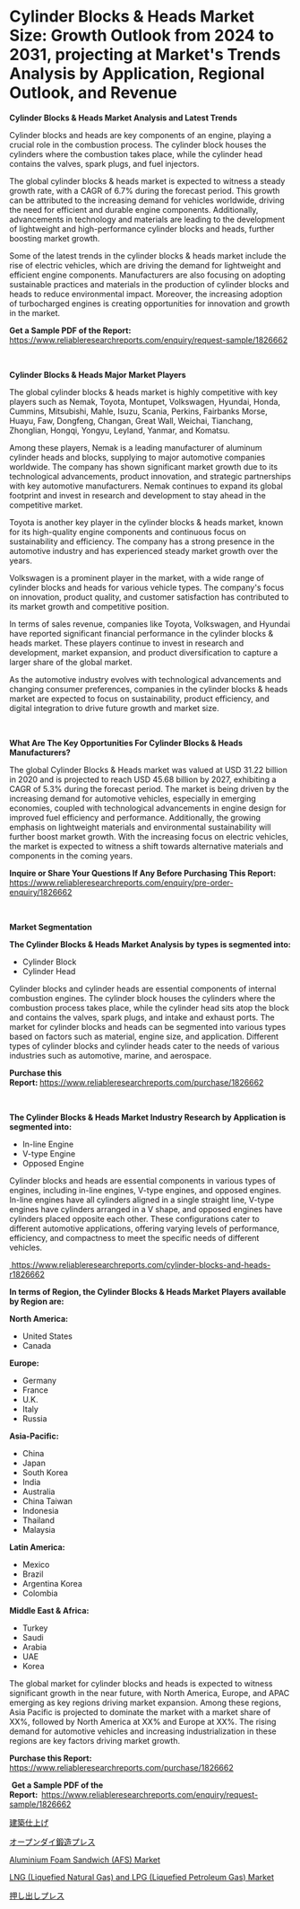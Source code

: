 <p><h1>Cylinder Blocks & Heads Market Size: Growth Outlook from 2024 to 2031, projecting at Market's Trends Analysis by Application, Regional Outlook, and Revenue</h1></p><p><strong>Cylinder Blocks & Heads Market Analysis and Latest Trends</strong></p>
<p><p>Cylinder blocks and heads are key components of an engine, playing a crucial role in the combustion process. The cylinder block houses the cylinders where the combustion takes place, while the cylinder head contains the valves, spark plugs, and fuel injectors.</p><p>The global cylinder blocks & heads market is expected to witness a steady growth rate, with a CAGR of 6.7% during the forecast period. This growth can be attributed to the increasing demand for vehicles worldwide, driving the need for efficient and durable engine components. Additionally, advancements in technology and materials are leading to the development of lightweight and high-performance cylinder blocks and heads, further boosting market growth.</p><p>Some of the latest trends in the cylinder blocks & heads market include the rise of electric vehicles, which are driving the demand for lightweight and efficient engine components. Manufacturers are also focusing on adopting sustainable practices and materials in the production of cylinder blocks and heads to reduce environmental impact. Moreover, the increasing adoption of turbocharged engines is creating opportunities for innovation and growth in the market.</p></p>
<p><strong>Get a Sample PDF of the Report:&nbsp;</strong> <a href="https://www.reliableresearchreports.com/enquiry/request-sample/1826662">https://www.reliableresearchreports.com/enquiry/request-sample/1826662</a></p>
<p>&nbsp;</p>
<p><strong>Cylinder Blocks & Heads Major Market Players</strong></p>
<p><p>The global cylinder blocks & heads market is highly competitive with key players such as Nemak, Toyota, Montupet, Volkswagen, Hyundai, Honda, Cummins, Mitsubishi, Mahle, Isuzu, Scania, Perkins, Fairbanks Morse, Huayu, Faw, Dongfeng, Changan, Great Wall, Weichai, Tianchang, Zhonglian, Hongqi, Yongyu, Leyland, Yanmar, and Komatsu.</p><p>Among these players, Nemak is a leading manufacturer of aluminum cylinder heads and blocks, supplying to major automotive companies worldwide. The company has shown significant market growth due to its technological advancements, product innovation, and strategic partnerships with key automotive manufacturers. Nemak continues to expand its global footprint and invest in research and development to stay ahead in the competitive market.</p><p>Toyota is another key player in the cylinder blocks & heads market, known for its high-quality engine components and continuous focus on sustainability and efficiency. The company has a strong presence in the automotive industry and has experienced steady market growth over the years.</p><p>Volkswagen is a prominent player in the market, with a wide range of cylinder blocks and heads for various vehicle types. The company's focus on innovation, product quality, and customer satisfaction has contributed to its market growth and competitive position.</p><p>In terms of sales revenue, companies like Toyota, Volkswagen, and Hyundai have reported significant financial performance in the cylinder blocks & heads market. These players continue to invest in research and development, market expansion, and product diversification to capture a larger share of the global market.</p><p>As the automotive industry evolves with technological advancements and changing consumer preferences, companies in the cylinder blocks & heads market are expected to focus on sustainability, product efficiency, and digital integration to drive future growth and market size.</p></p>
<p>&nbsp;</p>
<p><strong>What Are The Key Opportunities For Cylinder Blocks & Heads Manufacturers?</strong></p>
<p><p>The global Cylinder Blocks & Heads market was valued at USD 31.22 billion in 2020 and is projected to reach USD 45.68 billion by 2027, exhibiting a CAGR of 5.3% during the forecast period. The market is being driven by the increasing demand for automotive vehicles, especially in emerging economies, coupled with technological advancements in engine design for improved fuel efficiency and performance. Additionally, the growing emphasis on lightweight materials and environmental sustainability will further boost market growth. With the increasing focus on electric vehicles, the market is expected to witness a shift towards alternative materials and components in the coming years.</p></p>
<p><strong>Inquire or Share Your Questions If Any Before Purchasing This Report:</strong> <a href="https://www.reliableresearchreports.com/enquiry/pre-order-enquiry/1826662">https://www.reliableresearchreports.com/enquiry/pre-order-enquiry/1826662</a></p>
<p>&nbsp;</p>
<p><strong>Market Segmentation</strong></p>
<p><strong>The Cylinder Blocks & Heads Market Analysis by types is segmented into:</strong></p>
<p><ul><li>Cylinder Block</li><li>Cylinder Head</li></ul></p>
<p><p>Cylinder blocks and cylinder heads are essential components of internal combustion engines. The cylinder block houses the cylinders where the combustion process takes place, while the cylinder head sits atop the block and contains the valves, spark plugs, and intake and exhaust ports. The market for cylinder blocks and heads can be segmented into various types based on factors such as material, engine size, and application. Different types of cylinder blocks and cylinder heads cater to the needs of various industries such as automotive, marine, and aerospace.</p></p>
<p><strong>Purchase this Report:&nbsp;</strong><a href="https://www.reliableresearchreports.com/purchase/1826662">https://www.reliableresearchreports.com/purchase/1826662</a></p>
<p>&nbsp;</p>
<p><strong>The Cylinder Blocks & Heads Market Industry Research by Application is segmented into:</strong></p>
<p><ul><li>In-line Engine</li><li>V-type Engine</li><li>Opposed Engine</li></ul></p>
<p><p>Cylinder blocks and heads are essential components in various types of engines, including in-line engines, V-type engines, and opposed engines. In-line engines have all cylinders aligned in a single straight line, V-type engines have cylinders arranged in a V shape, and opposed engines have cylinders placed opposite each other. These configurations cater to different automotive applications, offering varying levels of performance, efficiency, and compactness to meet the specific needs of different vehicles.</p></p>
<p><a href="https://www.reliableresearchreports.com/cylinder-blocks-and-heads-r1826662">&nbsp;https://www.reliableresearchreports.com/cylinder-blocks-and-heads-r1826662</a></p>
<p><strong>In terms of Region, the Cylinder Blocks & Heads Market Players available by Region are:</strong></p>
<p>
    <p> <strong> North America: </strong>
        <ul>
            <li>United States</li>
            <li>Canada</li>
        </ul>
        </p> 
    <p> <strong> Europe: </strong>
        <ul>
            <li>Germany</li>
            <li>France</li>
            <li>U.K.</li>
            <li>Italy</li>
            <li>Russia</li>
        </ul>
        </p> 
    <p> <strong> Asia-Pacific: </strong>
        <ul>
            <li>China</li>
            <li>Japan</li>
            <li>South Korea</li>
            <li>India</li>
            <li>Australia</li>
            <li>China Taiwan</li>
            <li>Indonesia</li>
            <li>Thailand</li>
            <li>Malaysia</li>
        </ul>
        </p> 
    <p> <strong> Latin America: </strong>
        <ul>
            <li>Mexico</li>
            <li>Brazil</li>
            <li>Argentina Korea</li>
            <li>Colombia</li>
        </ul>
        </p> 
    <p> <strong> Middle East & Africa: </strong>
        <ul>
            <li>Turkey</li>
            <li>Saudi</li>
            <li>Arabia</li>
            <li>UAE</li>
            <li>Korea</li>
        </ul>
    </p>
    </p>
<p><p>The global market for cylinder blocks and heads is expected to witness significant growth in the near future, with North America, Europe, and APAC emerging as key regions driving market expansion. Among these regions, Asia Pacific is projected to dominate the market with a market share of XX%, followed by North America at XX% and Europe at XX%. The rising demand for automotive vehicles and increasing industrialization in these regions are key factors driving market growth.</p></p>
<p><strong>Purchase this Report: </strong><a href="https://www.reliableresearchreports.com/purchase/1826662">https://www.reliableresearchreports.com/purchase/1826662</a></p>
<p>&nbsp;<strong>Get a Sample PDF of the Report:&nbsp;&nbsp;</strong><a href="https://www.reliableresearchreports.com/enquiry/request-sample/1826662">https://www.reliableresearchreports.com/enquiry/request-sample/1826662</a></p>
<p><strong></strong></p>
<p><p><a href="https://medium.com/@roxanenader1/%E5%BB%BA%E7%AF%89%E4%BB%95%E4%B8%8A%E3%81%92%E5%B8%82%E5%A0%B4-%E5%B8%82%E5%A0%B4cagr-%E5%B8%82%E5%A0%B4%E3%83%88%E3%83%AC%E3%83%B3%E3%83%89-%E3%81%8A%E3%82%88%E3%81%B3%E6%88%90%E9%95%B7%E6%88%A6%E7%95%A5%E3%81%AB%E9%96%A2%E3%81%99%E3%82%8Binsights-57b7325d42af">建築仕上げ</a></p><p><a href="https://github.com/moulafa/Market-Research-Report-List-1/blob/main/973604141813.md">オープンダイ鍛造プレス</a></p><p><a href="https://www.linkedin.com/pulse/aluminium-foam-sandwich-afs-market-goal-estimating-size-edine?trackingId=cD01WZXWmqi9d3c9TSD9cQ%3D%3D">Aluminium Foam Sandwich (AFS) Market</a></p><p><a href="https://www.linkedin.com/pulse/lng-liquefied-natural-gas-lpg-petroleum-market-size-pdrle?trackingId=VooPEPjS2GSK29%2Bj6iCZUQ%3D%3D">LNG (Liquefied Natural Gas) and LPG (Liquefied Petroleum Gas) Market</a></p><p><a href="https://github.com/SantosDicki04/Market-Research-Report-List-1/blob/main/871548241814.md">押し出しプレス</a></p></p>
